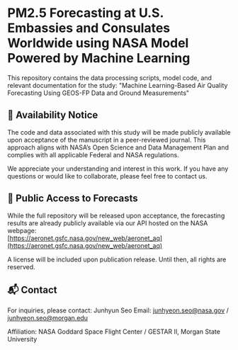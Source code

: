 # PM2.5 Forecasting at U.S. Embassies and Consulates Worldwide using NASA Model Powered by Machine Learning

This repository contains the data processing scripts, model code, and relevant documentation for the study:
"Machine Learning-Based Air Quality Forecasting Using GEOS-FP Data and Ground Measurements"

## 📢 Availability Notice

The code and data associated with this study will be made publicly available upon acceptance of the manuscript in a peer-reviewed journal. This approach aligns with NASA’s Open Science and Data Management Plan and complies with all applicable Federal and NASA regulations.

We appreciate your understanding and interest in this work. If you have any questions or would like to collaborate, please feel free to contact us.

## 🔗 Public Access to Forecasts
While the full repository will be released upon acceptance, the forecasting results are already publicly available via our API hosted on the NASA webpage:  
[https://aeronet.gsfc.nasa.gov/new_web/aeronet_aq](https://aeronet.gsfc.nasa.gov/new_web/aeronet_aq)


A license will be included upon publication release. Until then, all rights are reserved.

## 📬 Contact

For inquiries, please contact:
Junhyun Seo
Email: junhyeon.seo@nasa.gov / junhyeon.seo@morgan.edu

Affiliation: NASA Goddard Space Flight Center / GESTAR II, Morgan State University
